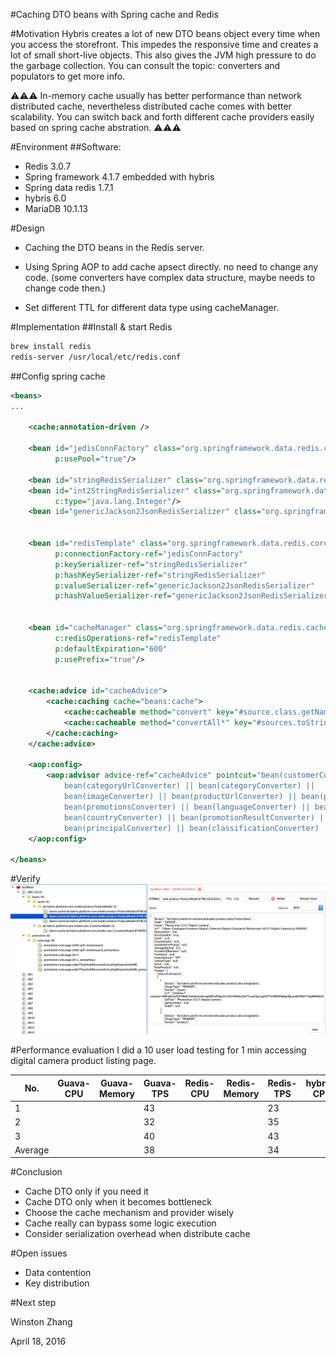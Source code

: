 #Caching DTO beans with Spring cache and Redis

#Motivation
Hybris creates a lot of new DTO beans object every time when you access the storefront.
This impedes the responsive time and creates a lot of small short-live objects. 
This also gives the JVM high pressure to do the garbage collection.
You can consult the topic: converters and populators to get more info.

:warning::warning::warning: 
In-memory cache usually has better performance than network distributed cache, nevertheless distributed cache comes with better scalability. You can switch back and forth different cache providers easily based on spring cache abstration.
:warning::warning::warning:

#Environment
##Software:
- Redis 3.0.7
- Spring framework 4.1.7 embedded with hybris
- Spring data redis 1.7.1
- hybris 6.0
- MariaDB 10.1.13

#Design
- Caching the DTO beans in the Redis server.

- Using Spring AOP to add cache apsect directly. no need to change any code. (some converters have complex data structure, maybe needs to change code then.)

- Set different TTL for different data type using cacheManager.

#Implementation
##Install & start Redis
```bash
brew install redis
redis-server /usr/local/etc/redis.conf
```

##Config spring cache
```xml
<beans>
...

    <cache:annotation-driven />

    <bean id="jedisConnFactory" class="org.springframework.data.redis.connection.jedis.JedisConnectionFactory"
          p:usePool="true"/>

    <bean id="stringRedisSerializer" class="org.springframework.data.redis.serializer.StringRedisSerializer"/>
    <bean id="int2StringRedisSerializer" class="org.springframework.data.redis.serializer.GenericToStringSerializer"
          c:type="java.lang.Integer"/>
    <bean id="genericJackson2JsonRedisSerializer" class="org.springframework.data.redis.serializer.GenericJackson2JsonRedisSerializer"/>


    <bean id="redisTemplate" class="org.springframework.data.redis.core.RedisTemplate"
          p:connectionFactory-ref="jedisConnFactory"
          p:keySerializer-ref="stringRedisSerializer"
          p:hashKeySerializer-ref="stringRedisSerializer"
          p:valueSerializer-ref="genericJackson2JsonRedisSerializer"
          p:hashValueSerializer-ref="genericJackson2JsonRedisSerializer"/>


    <bean id="cacheManager" class="org.springframework.data.redis.cache.RedisCacheManager"
          c:redisOperations-ref="redisTemplate"
          p:defaultExpiration="600"
          p:usePrefix="true"/>


    <cache:advice id="cacheAdvice">
        <cache:caching cache="beans:cache">
            <cache:cacheable method="convert" key="#source.class.getName().concat(':').concat(#source.toString())"/>
            <cache:cacheable method="convertAll*" key="#sources.toString()" unless="#result == null"/>
        </cache:caching>
    </cache:advice>

    <aop:config>
        <aop:advisor advice-ref="cacheAdvice" pointcut="bean(customerConverter) || bean(productConverter) ||
            bean(categoryUrlConverter) || bean(categoryConverter) ||
            bean(imageConverter) || bean(productUrlConverter) || bean(productReferenceConverter) ||
            bean(promotionsConverter) || bean(languageConverter) || bean(currencyConverter) ||
            bean(countryConverter) || bean(promotionResultConverter) || bean(customerReviewConverter) ||
            bean(principalConverter) || bean(classificationConverter) || bean(featureConverter)"/>
    </aop:config>
    
</beans>
```

#Verify
![DTO beans cached in Redis](images/DTO_cache_redis.png)

#Performance evaluation
I did a 10 user load testing for 1 min accessing digital camera product listing page.

| No. | Guava-CPU | Guava-Memory | Guava-TPS | Redis-CPU | Redis-Memory | Redis-TPS | hybris-CPU | hybris-Memory | hybris-TPS | 
| --- | --- | --- | --- | --- | --- | --- | --- | --- | --- |
| 1 |  |  | 43 |  |  | 23 |  |  | 34 |
| 2 |  |  | 32 |  |  | 35 |  |  | 41 |
| 3 |  |  | 40 |  |  | 43 |  |  | 42 |
| Average |  |  | 38 |  |  | 34 |  |  | 39 |

#Conclusion
- Cache DTO only if you need it
- Cache DTO only when it becomes bottleneck
- Choose the cache mechanism and provider wisely
- Cache really can bypass some logic execution
- Consider serialization overhead when distribute cache

#Open issues
- Data contention
- Key distribution


#Next step

Winston Zhang

April 18, 2016
